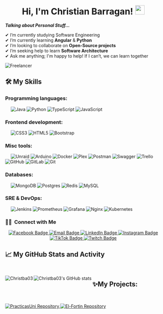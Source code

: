 <h1 align="center">
Hi, I'm Christian Barragan!
	<a href="https://github.com/Christba03" target="_self">
		<img src="https://media.giphy.com/media/hvRJCLFzcasrR4ia7z/giphy.gif" width="30">
	</a>
</h1>

***Talking about Personal Stuff...***

✔ I’m currently studying Software Engineering <br>
✔ I’m currently learning **Angular** & **Python**<br>
✔ I’m looking to collaborate on **Open-Source projects**<br>
✔ I’m seeking help to learn **Software Architecture**<br>
✔ Ask me anything; I'm happy to help! If I can’t, we can learn together<br>

![Freelancer](https://img.shields.io/badge/Freelancer-29B2FE?style=for-the-badge&logo=Freelancer&logoColor=white)

## 🛠️ My Skills

### Programming languages:
&emsp;
![Java](https://img.shields.io/badge/java-%23ED8B00.svg?style=for-the-badge&logo=openjdk&logoColor=white)
![Python](https://img.shields.io/badge/python-3670A0?style=for-the-badge&logo=python&logoColor=ffdd54)
![TypeScript](https://img.shields.io/badge/typescript-%23007ACC.svg?style=for-the-badge&logo=typescript&logoColor=white)
![JavaScript](https://img.shields.io/badge/javascript-%23323330.svg?style=for-the-badge&logo=javascript&logoColor=%23F7DF1E)

### Frontend development:
&emsp;
![CSS3](https://img.shields.io/badge/css3-%231572B6.svg?style=for-the-badge&logo=css3&logoColor=white)
![HTML5](https://img.shields.io/badge/html5-%23E34F26.svg?style=for-the-badge&logo=html5&logoColor=white)
![Bootstrap](https://img.shields.io/badge/bootstrap-%238511FA.svg?style=for-the-badge&logo=bootstrap&logoColor=white)

### Misc tools:
&emsp;
![Unraid](https://img.shields.io/badge/unraid-%23F15A2C.svg?style=for-the-badge&logo=unraid&logoColor=white)
![Arduino](https://img.shields.io/badge/-Arduino-00979D?style=for-the-badge&logo=Arduino&logoColor=white)
![Docker](https://img.shields.io/badge/docker-%230db7ed.svg?style=for-the-badge&logo=docker&logoColor=white)
![Plex](https://img.shields.io/badge/plex-%23E5A00D.svg?style=for-the-badge&logo=plex&logoColor=white)
![Postman](https://img.shields.io/badge/Postman-FF6C37?style=for-the-badge&logo=postman&logoColor=white)
![Swagger](https://img.shields.io/badge/-Swagger-%23Clojure?style=for-the-badge&logo=swagger&logoColor=white)
![Trello](https://img.shields.io/badge/Trello-%23026AA7.svg?style=for-the-badge&logo=Trello&logoColor=white)
![GitHub](https://img.shields.io/badge/github-%23121011.svg?style=for-the-badge&logo=github&logoColor=white)
![GitLab](https://img.shields.io/badge/gitlab-%23181717.svg?style=for-the-badge&logo=gitlab&logoColor=white)
![Git](https://img.shields.io/badge/git-%23F05033.svg?style=for-the-badge&logo=git&logoColor=white)

### Databases:
&emsp;
![MongoDB](https://img.shields.io/badge/MongoDB-%234ea94b.svg?style=for-the-badge&logo=mongodb&logoColor=white)
![Postgres](https://img.shields.io/badge/postgres-%23316192.svg?style=for-the-badge&logo=postgresql&logoColor=white)
![Redis](https://img.shields.io/badge/redis-%23DD0031.svg?style=for-the-badge&logo=redis&logoColor=white)
![MySQL](https://img.shields.io/badge/mysql-4479A1.svg?style=for-the-badge&logo=mysql&logoColor=white)

### SRE & DevOps:
&emsp;
![Jenkins](https://img.shields.io/badge/jenkins-%232C5263.svg?style=for-the-badge&logo=jenkins&logoColor=white)
![Prometheus](https://img.shields.io/badge/Prometheus-E6522C?style=for-the-badge&logo=Prometheus&logoColor=white)
![Grafana](https://img.shields.io/badge/grafana-%23F46800.svg?style=for-the-badge&logo=grafana&logoColor=white)
![Nginx](https://img.shields.io/badge/nginx-%23009639.svg?style=for-the-badge&logo=nginx&logoColor=white)
![Kubernetes](https://img.shields.io/badge/kubernetes-%23326ce5.svg?style=for-the-badge&logo=kubernetes&logoColor=white)

### 🤝🏻 &nbsp;Connect with Me

<p align="center">
  <a href="https://www.facebook.com/christian.barragan.50/" target="_blank">
    <img src="https://img.shields.io/badge/Facebook-%231877F2.svg?style=for-the-badge&logo=Facebook&logoColor=white" alt="Facebook Badge" />
  </a>
  <a href="mailto:christba455@gmail.com" target="_blank">
    <img src="https://img.shields.io/badge/Email-%23D14836.svg?style=for-the-badge&logo=Gmail&logoColor=white" alt="Email Badge" />
  </a>
  <a href="https://www.linkedin.com/in/christian-barrag%C3%A1n-3b3218185/" target="_blank">
    <img src="https://img.shields.io/badge/LinkedIn-%230077B5.svg?style=for-the-badge&logo=linkedin&logoColor=white" alt="LinkedIn Badge" />
  </a>
  <a href="https://www.instagram.com/christbap/" target="_blank">
    <img src="https://img.shields.io/badge/Instagram-%23E4405F.svg?style=for-the-badge&logo=Instagram&logoColor=white" alt="Instagram Badge" />
  </a>
  <a href="https://www.tiktok.com/@christba" target="_blank">
    <img src="https://img.shields.io/badge/TikTok-%23000000.svg?style=for-the-badge&logo=TikTok&logoColor=white" alt="TikTok Badge" />
  </a>
  <a href="https://www.twitch.tv/" target="_blank">
    <img src="https://img.shields.io/badge/Twitch-%239146FF.svg?style=for-the-badge&logo=Twitch&logoColor=white" alt="Twitch Badge" />
  </a>
</p>

## 📈 My GitHub Stats and Activity
&emsp;

<p><img align="left" src="https://github-readme-stats.vercel.app/api/top-langs?username=Christba03&show_icons=true&theme=dark&locale=en&layout=compact" alt="Christba03" /></p>
<p><img align="left" src="https://github-readme-stats.vercel.app/api?username=Christba03&show_icons=true&title_color=ffc857&icon_color=8ac926&text_color=daf7dc&bg_color=151515&hide=stars" alt="Christba03's GitHub stats" /></p>

##  ✨My Projects:
&emsp;

<a href="https://github.com/Christba03/PracticasUni">
  <img align="center" src="https://github-readme-stats.vercel.app/api/pin/?username=Christba03&repo=PracticasUni&theme=tokyonight" alt="PracticasUni Repository" />
</a>

<a href="https://github.com/Christba03/El-Fortin">
  <img align="center" src="https://github-readme-stats.vercel.app/api/pin/?username=Christba03&repo=El-Fortin&theme=tokyonight" alt="El-Fortin Repository" />
</a>
